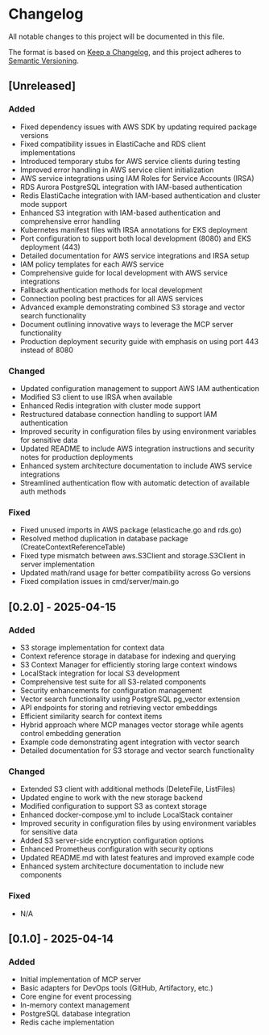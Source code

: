# Changelog

All notable changes to this project will be documented in this file.

The format is based on [Keep a Changelog](https://keepachangelog.com/en/1.0.0/),
and this project adheres to [Semantic Versioning](https://semver.org/spec/v2.0.0.html).

## [Unreleased]

### Added
- Fixed dependency issues with AWS SDK by updating required package versions
- Fixed compatibility issues in ElastiCache and RDS client implementations
- Introduced temporary stubs for AWS service clients during testing
- Improved error handling in AWS service client initialization
- AWS service integrations using IAM Roles for Service Accounts (IRSA)
- RDS Aurora PostgreSQL integration with IAM-based authentication
- Redis ElastiCache integration with IAM-based authentication and cluster mode support
- Enhanced S3 integration with IAM-based authentication and comprehensive error handling
- Kubernetes manifest files with IRSA annotations for EKS deployment
- Port configuration to support both local development (8080) and EKS deployment (443)
- Detailed documentation for AWS service integrations and IRSA setup
- IAM policy templates for each AWS service
- Comprehensive guide for local development with AWS service integrations
- Fallback authentication methods for local development
- Connection pooling best practices for all AWS services
- Advanced example demonstrating combined S3 storage and vector search functionality
- Document outlining innovative ways to leverage the MCP server functionality
- Production deployment security guide with emphasis on using port 443 instead of 8080

### Changed
- Updated configuration management to support AWS IAM authentication
- Modified S3 client to use IRSA when available
- Enhanced Redis integration with cluster mode support
- Restructured database connection handling to support IAM authentication
- Improved security in configuration files by using environment variables for sensitive data
- Updated README to include AWS integration instructions and security notes for production deployments
- Enhanced system architecture documentation to include AWS service integrations
- Streamlined authentication flow with automatic detection of available auth methods

### Fixed
- Fixed unused imports in AWS package (elasticache.go and rds.go)
- Resolved method duplication in database package (CreateContextReferenceTable)
- Fixed type mismatch between aws.S3Client and storage.S3Client in server implementation
- Updated math/rand usage for better compatibility across Go versions
- Fixed compilation issues in cmd/server/main.go

## [0.2.0] - 2025-04-15

### Added
- S3 storage implementation for context data
- Context reference storage in database for indexing and querying
- S3 Context Manager for efficiently storing large context windows
- LocalStack integration for local S3 development
- Comprehensive test suite for all S3-related components
- Security enhancements for configuration management
- Vector search functionality using PostgreSQL pg_vector extension
- API endpoints for storing and retrieving vector embeddings
- Efficient similarity search for context items
- Hybrid approach where MCP manages vector storage while agents control embedding generation
- Example code demonstrating agent integration with vector search
- Detailed documentation for S3 storage and vector search functionality

### Changed
- Extended S3 client with additional methods (DeleteFile, ListFiles)
- Updated engine to work with the new storage backend
- Modified configuration to support S3 as context storage
- Enhanced docker-compose.yml to include LocalStack container
- Improved security in configuration files by using environment variables for sensitive data
- Added S3 server-side encryption configuration options
- Enhanced Prometheus configuration with security options
- Updated README.md with latest features and improved example code
- Enhanced system architecture documentation to include new components

### Fixed
- N/A

## [0.1.0] - 2025-04-14

### Added
- Initial implementation of MCP server
- Basic adapters for DevOps tools (GitHub, Artifactory, etc.)
- Core engine for event processing
- In-memory context management
- PostgreSQL database integration
- Redis cache implementation